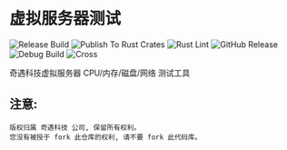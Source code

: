 # 虚拟服务器测试

![Release Build](https://github.com/QiYuTechDev/vps_bench/workflows/Release%20Build/badge.svg)
![Publish To Rust Crates](https://github.com/QiYuTechDev/vps_bench/workflows/Publish%20To%20Rust%20Crates/badge.svg)
![Rust Lint](https://github.com/QiYuTechDev/vps_bench/workflows/Rust%20Lint/badge.svg)
![GitHub Release](https://github.com/QiYuTechDev/vps_bench/workflows/GitHub%20Release/badge.svg)
![Debug Build](https://github.com/QiYuTechDev/vps_bench/workflows/Debug%20Build/badge.svg)
![Cross](https://github.com/QiYuTechDev/vps_bench/workflows/Cross/badge.svg)

奇遇科技虚拟服务器 CPU/内存/磁盘/网络 测试工具

## 注意:

    版权归属 奇遇科技 公司, 保留所有权利。
    您没有被授于 fork 此仓库的权利, 请不要 fork 此代码库。
